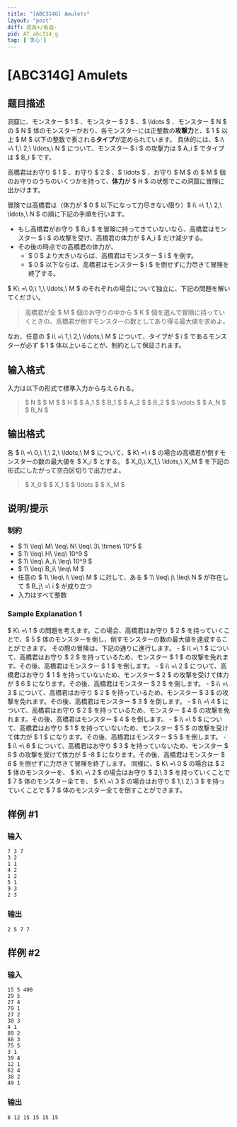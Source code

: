```yaml
---
title: "[ABC314G] Amulets"
layout: "post"
diff: 提高+/省选-
pid: AT_abc314_g
tag: ['贪心']
---
```


# [ABC314G] Amulets

## 题目描述

[problemUrl]: https://atcoder.jp/contests/abc314/tasks/abc314_g

洞窟に、モンスター $ 1 $ 、モンスター $ 2 $ 、$ \ldots $ 、モンスター $ N $ の $ N $ 体のモンスターがおり、各モンスターには正整数の**攻撃力**と、$ 1 $ 以上 $ M $ 以下の整数で表される**タイプ**が定められています。 具体的には、$ i\ =\ 1,\ 2,\ \ldots,\ N $ について、モンスター $ i $ の攻撃力は $ A_i $ でタイプは $ B_i $ です。

高橋君はお守り $ 1 $ 、お守り $ 2 $ 、$ \ldots $ 、お守り $ M $ の $ M $ 個のお守りのうちのいくつかを持って、**体力**が $ H $ の状態でこの洞窟に冒険に出かけます。

冒険では高橋君は（体力が $ 0 $ 以下になって力尽きない限り）$ i\ =\ 1,\ 2,\ \ldots,\ N $ の順に下記の手順を行います。

- もし高橋君がお守り $ B_i $ を冒険に持ってきていないなら、高橋君はモンスター $ i $ の攻撃を受け、高橋君の体力が $ A_i $ だけ減少する。
- その後の時点での高橋君の体力が、
  - $ 0 $ より大きいならば、高橋君はモンスター $ i $ を倒す。
  - $ 0 $ 以下ならば、高橋君はモンスター $ i $ を倒せずに力尽きて冒険を終了する。

$ K\ =\ 0,\ 1,\ \ldots,\ M $ のそれぞれの場合について独立に、下記の問題を解いてください。

> 高橋君が全 $ M $ 個のお守りの中から $ K $ 個を選んで冒険に持っていくときの、高橋君が倒すモンスターの数としてあり得る最大値を求めよ。

なお、任意の $ i\ =\ 1,\ 2,\ \ldots,\ M $ について、タイプが $ i $ であるモンスターが必ず $ 1 $ 体以上いることが、制約として保証されます。

## 输入格式

入力は以下の形式で標準入力から与えられる。

> $ N $ $ M $ $ H $ $ A_1 $ $ B_1 $ $ A_2 $ $ B_2 $ $ \vdots $ $ A_N $ $ B_N $

## 输出格式

各 $ i\ =\ 0,\ 1,\ 2,\ \ldots,\ M $ について、$ K\ =\ i $ の場合の高橋君が倒すモンスターの数の最大値を $ X_i $ とする。 $ X_0,\ X_1,\ \ldots,\ X_M $ を下記の形式にしたがって空白区切りで出力せよ。

> $ X_0 $ $ X_1 $ $ \ldots $ $ X_M $

## 说明/提示

### 制約

- $ 1\ \leq\ M\ \leq\ N\ \leq\ 3\ \times\ 10^5 $
- $ 1\ \leq\ H\ \leq\ 10^9 $
- $ 1\ \leq\ A_i\ \leq\ 10^9 $
- $ 1\ \leq\ B_i\ \leq\ M $
- 任意の $ 1\ \leq\ i\ \leq\ M $ に対して、ある $ 1\ \leq\ j\ \leq\ N $ が存在して $ B_j\ =\ i $ が成り立つ
- 入力はすべて整数

### Sample Explanation 1

$ K\ =\ 1 $ の問題を考えます。この場合、高橋君はお守り $ 2 $ を持っていくことで、$ 5 $ 体のモンスターを倒し、倒すモンスターの数の最大値を達成することができます。 その際の冒険は、下記の通りに進行します。 - $ i\ =\ 1 $ について、高橋君はお守り $ 2 $ を持っているため、モンスター $ 1 $ の攻撃を免れます。その後、高橋君はモンスター $ 1 $ を倒します。 - $ i\ =\ 2 $ について、高橋君はお守り $ 1 $ を持っていないため、モンスター $ 2 $ の攻撃を受けて体力が $ 6 $ になります。その後、高橋君はモンスター $ 2 $ を倒します。 - $ i\ =\ 3 $ について、高橋君はお守り $ 2 $ を持っているため、モンスター $ 3 $ の攻撃を免れます。その後、高橋君はモンスター $ 3 $ を倒します。 - $ i\ =\ 4 $ について、高橋君はお守り $ 2 $ を持っているため、モンスター $ 4 $ の攻撃を免れます。その後、高橋君はモンスター $ 4 $ を倒します。 - $ i\ =\ 5 $ について、高橋君はお守り $ 1 $ を持っていないため、モンスター $ 5 $ の攻撃を受けて体力が $ 1 $ になります。その後、高橋君はモンスター $ 5 $ を倒します。 - $ i\ =\ 6 $ について、高橋君はお守り $ 3 $ を持っていないため、モンスター $ 6 $ の攻撃を受けて体力が $ -8 $ になります。その後、高橋君はモンスター $ 6 $ を倒せずに力尽きて冒険を終了します。 同様に、$ K\ =\ 0 $ の場合は $ 2 $ 体のモンスターを、 $ K\ =\ 2 $ の場合はお守り $ 2,\ 3 $ を持っていくことで $ 7 $ 体のモンスター全てを、 $ K\ =\ 3 $ の場合はお守り $ 1,\ 2,\ 3 $ を持っていくことで $ 7 $ 体のモンスター全てを倒すことができます。

## 样例 #1

### 输入

```
7 3 7
3 2
1 1
4 2
1 2
5 1
9 3
2 3
```

### 输出

```
2 5 7 7
```

## 样例 #2

### 输入

```
15 5 400
29 5
27 4
79 1
27 2
30 3
4 1
89 2
88 3
75 5
3 1
39 4
12 1
62 4
38 2
49 1
```

### 输出

```
8 12 15 15 15 15
```

